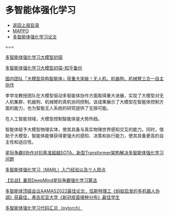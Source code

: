 # 多智能体强化学习

- [返回上层目录](../advanced-theme.md)
- [MAPPO](mappo/mappo.md)
- [多智能体强化学习论文](paper/paper.md)

===







[多智能体强化学习大模型初探](https://mp.weixin.qq.com/s/C_bNa42FdR5xLRcbSLXSCg)

[多智能体强化学习大模型初探-知乎备份](https://zhuanlan.zhihu.com/p/660794690)



[国内团队「大模型异构智能体」获重大突破！无人机、机器狗、机械臂三合一自主协作](https://news.sohu.com/a/709903777_473283)

李学龙教授团队在大模型驱动多智能体协作方面取得重大进展，实现了大模型对无人机集群、机器狗、机械臂的真机协同控制。该成果展示了大模型在智能体控制方面的能力，也为智能无人系统的研究提供了无限可能。

在人工智能领域，大模型控制智能体是大势所趋。

智能体赋予大模型物理实体，使其具备与真实物理世界感知交互的能力。同时，借助于大模型，智能体能够获得更强大的感知、决策和执行能力，使其具备更高的自主性和适应性。



[星际争霸II协作对抗基准超越SOTA，新型Transformer架构解决多智能体强化学习问题](https://www.thepaper.cn/newsDetail_forward_18394967)



[多智能体强化学习（MARL）入门经验以及个人观点](https://zhuanlan.zhihu.com/p/587993058)





[【实战】重现DeepMind星际争霸强化学习算法](http://www.manongjc.com/detail/50-njavhlqkevwmaoz.html)



[多智能体顶级会议AAMAS2022最佳论文，伍斯特理工《蚂蚁启发的多机器人协调》获最佳，弗吉尼亚大学《新冠疫苗接种分布》最佳学生](https://mp.weixin.qq.com/s/f7G15d2vFt70z_XuY-GHtQ)



[多智能体强化学习代码汇总（pytorch）](https://zhuanlan.zhihu.com/p/541151047)

